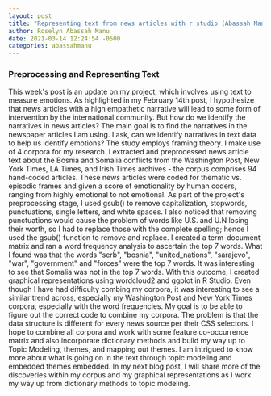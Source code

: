 ```yaml
---
layout: post
title: "Representing text from news articles with r studio (Abassah Manu)"
author: Roselyn Abassah Manu
date: 2021-03-14 12:24:54 -0500
categories: abassahmanu
---
```



### Preprocessing and Representing Text

This week's post is an update on my project, which involves using text to measure emotions. As highlighted in my February 14th post, I hypothesize that news articles with a high empathetic narrative will lead to some form of intervention by the international community. But how do we identify the narratives in news articles? The main goal is to find the narratives in the newspaper articles I am using. I ask, can we identify narratives in text data to help us identify emotions? The study employs framing theory. I make use of 4 corpora for my research. I extracted and preprocessed news article text about the Bosnia and Somalia conflicts from the Washington Post, New York Times, LA Times, and Irish Times archives - the corpus comprises 94 hand-coded articles. These news articles were coded for thematic vs. episodic frames and given a score of emotionality by human coders, ranging from highly emotional to not emotional. As part of the project's preprocessing stage, I used gsub() to remove capitalization, stopwords, punctuations, single letters, and white spaces. I also noticed that removing punctuations would cause the problem of words like U.S. and U.N losing their worth, so I had to replace those with the complete spelling; hence I used the gsub() function to remove and replace. I created a term-document matrix and ran a word frequency analysis to ascertain the top 7 words. What I found was that the words "serb", "bosnia", "united_nations", "sarajevo", "war", "government" and "forces" were the top 7 words. It was interesting to see that Somalia was not in the top 7 words. With this outcome, I created graphical representations using wordcloud2 and ggplot in R Studio. Even though I have had difficulty combing my corpora, it was interesting to see a similar trend across, especially my Washington Post and New York Times corpora, especially with the word frequencies. My goal is to be able to figure out the correct code to combine my corpora. The problem is that the data structure is different for every news source per their CSS selectors. I hope to combine all corpora and work with some feature co-occurrence matrix and also incorporate dictionary methods and build my way up to Topic Modeling, themes, and mapping out themes. I am intrigued to know more about what is going on in the text through topic modeling and embedded themes embedded. In my next blog post, I will share more of the discoveries within my corpus and my graphical representations as I work my way up from dictionary methods to topic modeling. 

